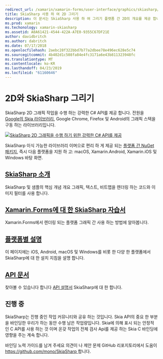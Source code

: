```yaml
---
redirect_url: /xamarin/xamarin-forms/user-interface/graphics/skiasharp/
title: SkiaSharp 사용 하 여 2D 그리기
description: 이 문서는 SkiaSharp 사용 하 여 그리기 플랫폼 간 2D의 개요를 제공 합니다. SkiaSharp를 설명 하는 다양 한 가이드 및 다양 한 Api에 연결 합니다.
ms.prod: xamarin
ms.techonology: xamarin-skiasharp
ms.assetid: A8A61421-4544-422A-A7E0-9355C67DF21E
author: davidbritch
ms.author: dabritch
ms.date: 07/17/2018
ms.openlocfilehash: 2aebc28f322bbd7b77a2dbee78e496ec628e5c74
ms.sourcegitcommit: 4b402d1c508fa84e4fc3171a6e43b811323948fc
ms.translationtype: MT
ms.contentlocale: ko-KR
ms.lasthandoff: 04/23/2019
ms.locfileid: "61160646"
---
```

# <a name="2d-drawing-with-skiasharp"></a>2D와 SkiaSharp 그리기

SkiaSharp 2D 그래픽 작업을 수행 하는 강력한 C# API를 제공 합니다. 전원을 [Google의 Skia 라이브러리](http://skia.org), Google Chrome, Firefox 및 Android의 그래픽 스택을 구동 하는 라이브러리입니다.

[![](images/ide-sml.png "SkiaSharp 2D 그래픽을 수행 하기 위한 강력한 C# API를 제공")](images/ide.png#lightbox)

SkiaSharp 이식 가능한 라이브러리 이며으로 편리 하 게 제공 되는 [플랫폼 간 NuGet 패키지](https://www.nuget.org/packages/SkiaSharp), 즉시 다음 플랫폼을 지원 하 고: macOS, Xamarin.Android, Xamarin.iOS 및 Windows 바탕 화면.

## <a name="introduction-to-skiasharpgraphics-gamesskiasharpintroductionmd"></a>[SkiaSharp 소개](~/graphics-games/skiasharp/introduction.md)

SkiaSharp 및 샘플의 핵심 개념 개요 그래픽, 텍스트, 비트맵을 렌더링 하는 코드와 이미지 필터를 사용 합니다.

## <a name="skiasharp-tutorials-for-xamarinformsxamarin-formsuser-interfacegraphicsskiasharpindexmd"></a>[Xamarin.Forms에 대 한 SkiaSharp 자습서](~/xamarin-forms/user-interface/graphics/skiasharp/index.md)

Xamarin.Forms에서 렌더링 되는 플랫폼 그래픽 간 사용 하는 방법에 알아봅니다.

## <a name="platform-specific-notesgraphics-gamesskiasharpplatformmd"></a>[플랫폼별 설명](~/graphics-games/skiasharp/platform.md)

이 페이지에는 iOS, Android, macOS 및 Windows를 비롯 한 다양 한 플랫폼에서 SkiaSharp에 대 한 설치 지침을 설명 합니다.

## <a name="api-documentationhttpsdocsmicrosoftcomdotnetapiskiasharp"></a>[API 문서](https://docs.microsoft.com/dotnet/api/skiasharp)

찾아볼 수 있습니다 합니다 [API 설명서](https://docs.microsoft.com/dotnet/api/skiasharp) SkiaSharp에 대 한 합니다.

## <a name="work-in-progress"></a>진행 중

SkiaSharp는 진행 중인 작업 커뮤니티와 공유 하는 것입니다. Skia API의 중요 한 부분을 바인딩한 우리가 하는 동안 수행 남은 작업량입니다. Skia에 의해 표시 되는 안정적인 C API를 사용 하는 것 이며 온갖 작업의 전체 검사 Api를 제공 하는 Skia C 바인딩에 영향을 주는 계속 합니다.

바인딩 노력 가이드를 남겨 주세요 의견이 나 제안 문제 GitHub 리포지토리에서 도움이 [ https://github.com/mono/SkiaSharp ](https://github.com/mono/SkiaSharp)합니다.
